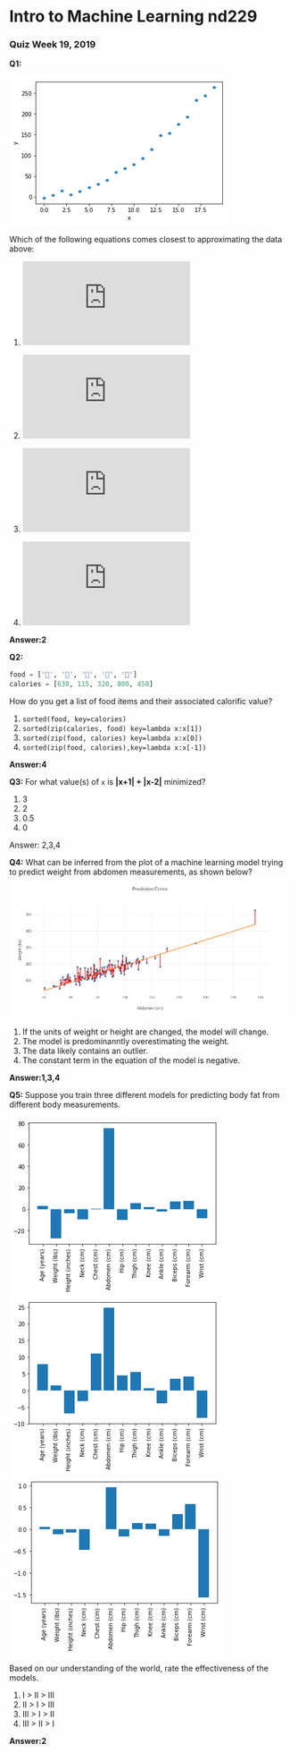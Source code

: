 # Intro to Machine Learning nd229

### Quiz Week 19, 2019

**Q1:**

![regressionn data](data.png)

Which of the following equations comes closest to approximating the data above:
1. ![linear](http://www.sciweavers.org/tex2img.php?eq=%5Chat%20y%20%3D%20w_0%20%2B%20w_1%20%2A%20x&bc=White&fc=Black&im=png&fs=12&ff=arev&edit=0)

2. ![Quadratic](http://www.sciweavers.org/tex2img.php?eq=%5Chat%20y%20%3D%20w_0%20%2B%20w_1%20%2A%20x%20%2B%20w_2%20%2Ax%5E2&bc=White&fc=Black&im=png&fs=12&ff=arev&edit=0)

3. ![Sublinear](http://www.sciweavers.org/tex2img.php?eq=%5Chat%20y%20%3D%20w_0%20%2B%20w_1%20%2A%20x%20%2B%20w_2%20%2A%20%5Csqrt%20x%20&bc=White&fc=Black&im=png&fs=12&ff=arev&edit=0)

4. ![Cubic](http://www.sciweavers.org/tex2img.php?eq=%5Chat%20y%20%3D%20w_0%20%2B%20w_1%20%2A%20x%20%2B%20w_2%20%2Ax%5E2%20%2B%20w_3%20%2Ax%5E3&bc=White&fc=Black&im=png&fs=12&ff=arev&edit=0)

**Answer:2**

**Q2:**
```Python
food = ['🍕', '🥗', '🌯', '🧀', '🍔']
calories = [630, 115, 320, 800, 450]
```
How do you get a list of food items and their associated calorific value?

1. `sorted(food, key=calories)`
2. `sorted(zip(calories, food) key=lambda x:x[1])`
3. `sorted(zip(food, calories) key=lambda x:x[0])`
4. `sorted(zip(food, calories),key=lambda x:x[-1])` 

**Answer:4**

**Q3:**
For what value(s) of `x` is **|x+1| + |x-2|** minimized?
1. 3
2. 2
3. 0.5
4. 0

Answer: 2,3,4

**Q4:**
What can be inferred from the plot of a machine learning model trying to predict weight from abdomen measurements, as shown below?
![weight-height](absolute.png)

1. If the units of weight or height are changed, the model will change.
2. The model is predominanntly overestimating the weight.
3. The data likely contains an outlier.
4. The constant term in the equation of the model is negative.

**Answer:1,3,4**


**Q5:**
Suppose you train three different models for predicting body fat from different body measurements.

![](intermediate-fit.png)
![](well-fit.png)
![](bad-fit.png)

Based on our understanding of the world, rate the effectiveness of the models.

1. I > II > III
2. II > I > III
3. III > I > II
4. III > II > I

**Answer:2**
